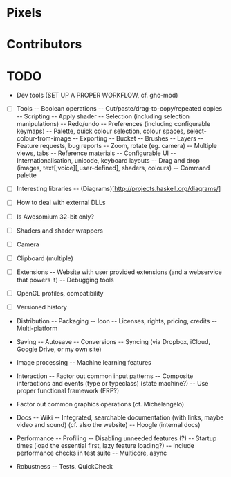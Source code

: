 Pixels
======


Contributors
============


TODO
====
  - Dev tools (SET UP A PROPER WORKFLOW, cf. ghc-mod)
    
  - [ ] Tools
    -- Boolean operations
    -- Cut/paste/drag-to-copy/repeated copies
    -- Scripting
    -- Apply shader
    -- Selection (including selection manipulations)
    -- Redo/undo
    -- Preferences (including configurable keymaps)
    -- Palette, quick colour selection, colour spaces, select-colour-from-image
    -- Exporting
    -- Bucket
    -- Brushes
    -- Layers
    -- Feature requests, bug reports
    -- Zoom, rotate (eg. camera)
    -- Multiple views, tabs
    -- Reference materials
    -- Configurable UI
    -- Internationalisation, unicode, keyboard layouts
    -- Drag and drop (images, text[,voice][,user-defined], shaders, colours)
    -- Command palette
    
  - [ ] Interesting libraries
        -- (Diagrams)[http://projects.haskell.org/diagrams/]

  - [ ] How to deal with external DLLs
  - [ ] Is Awesomium 32-bit only?
  - [ ] Shaders and shader wrappers
  - [ ] Camera
  - [ ] Clipboard (multiple)

  - [ ] Extensions
    -- Website with user provided extensions (and a webservice that powers it)
    -- Debugging tools

  - [ ] OpenGL profiles, compatibility
  - [ ] Versioned history
  
  - Distribution
    -- Packaging
    -- Icon
    -- Licenses, rights, pricing, credits
    -- Multi-platform

  - Saving
    -- Autosave
    -- Conversions
    -- Syncing (via Dropbox, iCloud, Google Drive, or my own site)

  - Image processing
    -- Machine learning features

  - Interaction
    -- Factor out common input patterns
    -- Composite interactions and events (type or typeclass) (state machine?)
    -- Use proper functional framework (FRP?)

  - Factor out common graphics operations (cf. Michelangelo)
  
  - Docs
    -- Wiki
    -- Integrated, searchable documentation (with links, maybe video and sound) (cf. also the website)
    -- Hoogle (internal docs)

  - Performance
    -- Profiling
    -- Disabling unneeded features (?)
    -- Startup times (load the essential first, lazy feature loading?)
    -- Include performance checks in test suite
    -- Multicore, async

  - Robustness
    -- Tests, QuickCheck